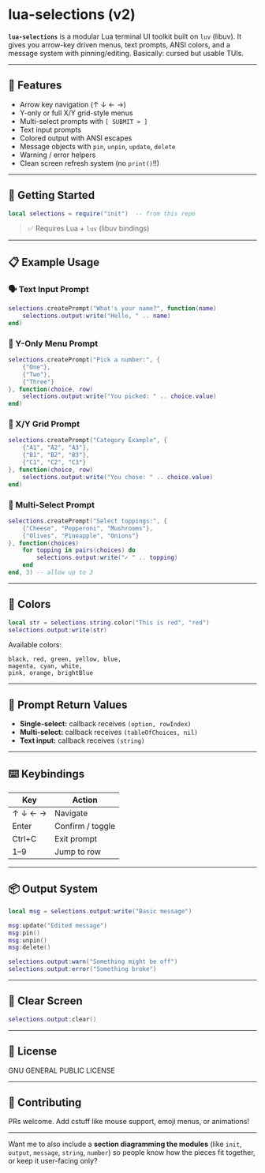 # lua-selections (v2)

**`lua-selections`** is a modular Lua terminal UI toolkit built on `luv` (libuv). It gives you arrow-key driven menus, text prompts, ANSI colors, and a message system with pinning/editing. Basically: cursed but usable TUIs.

---

## 🔧 Features

* Arrow key navigation (↑ ↓ ← →)
* Y-only or full X/Y grid-style menus
* Multi-select prompts with `[ SUBMIT > ]`
* Text input prompts
* Colored output with ANSI escapes
* Message objects with `pin`, `unpin`, `update`, `delete`
* Warning / error helpers
* Clean screen refresh system (no `print()`!!)

---

## 🚀 Getting Started

```lua
local selections = require("init")  -- from this repo
```

> ✅ Requires Lua + `luv` (libuv bindings)

---

## 📋 Example Usage

### 🗣️ Text Input Prompt

```lua
selections.createPrompt("What's your name?", function(name)
    selections.output:write("Hello, " .. name)
end)
```

### 🔢 Y-Only Menu Prompt

```lua
selections.createPrompt("Pick a number:", {
    {"One"},
    {"Two"},
    {"Three"}
}, function(choice, row)
    selections.output:write("You picked: " .. choice.value)
end)
```

### 🎯 X/Y Grid Prompt

```lua
selections.createPrompt("Category Example", {
    {"A1", "A2", "A3"},
    {"B1", "B2", "B3"},
    {"C1", "C2", "C3"}
}, function(choice, row)
    selections.output:write("You chose: " .. choice.value)
end)
```

### 🧩 Multi-Select Prompt

```lua
selections.createPrompt("Select toppings:", {
    {"Cheese", "Pepperoni", "Mushrooms"},
    {"Olives", "Pineapple", "Onions"}
}, function(choices)
    for topping in pairs(choices) do
        selections.output:write("✓ " .. topping)
    end
end, 3) -- allow up to 3
```

---

## 🎨 Colors

```lua
local str = selections.string.color("This is red", "red")
selections.output:write(str)
```

Available colors:

```
black, red, green, yellow, blue,
magenta, cyan, white,
pink, orange, brightBlue
```

---

## 🧠 Prompt Return Values

* **Single-select:** callback receives `(option, rowIndex)`
* **Multi-select:** callback receives `(tableOfChoices, nil)`
* **Text input:** callback receives `(string)`

---

## ⌨️ Keybindings

| Key     | Action           |
| ------- | ---------------- |
| ↑ ↓ ← → | Navigate         |
| Enter   | Confirm / toggle |
| Ctrl+C  | Exit prompt      |
| 1–9     | Jump to row      |

---

## 📦 Output System

```lua
local msg = selections.output:write("Basic message")

msg:update("Edited message")
msg:pin()
msg:unpin()
msg:delete()

selections.output:warn("Something might be off")
selections.output:error("Something broke")
```

---

## 🧼 Clear Screen

```lua
selections.output:clear()
```

---

## 📝 License

GNU GENERAL PUBLIC LICENSE

---

## 🤝 Contributing

PRs welcome. Add cstuff like mouse support, emoji menus, or animations!

---

Want me to also include a **section diagramming the modules** (like `init`, `output`, `message`, `string`, `number`) so people know how the pieces fit together, or keep it user-facing only?
